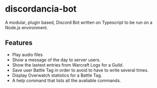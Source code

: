 # discordancia-bot

A modular, plugin based, Discord Bot written on Typescript to be run on a Node.js environment.

## Features
* Play audio files
* Show a message of the day to server users.
* Show the lastest entries from Warcraft Logs for a Guild.
* Save user Battle Tag in order to avoid to have to write several times.
* Display Overwatch statistics for a Battle Tag.
* A help command that lists all the avaliable commands.
